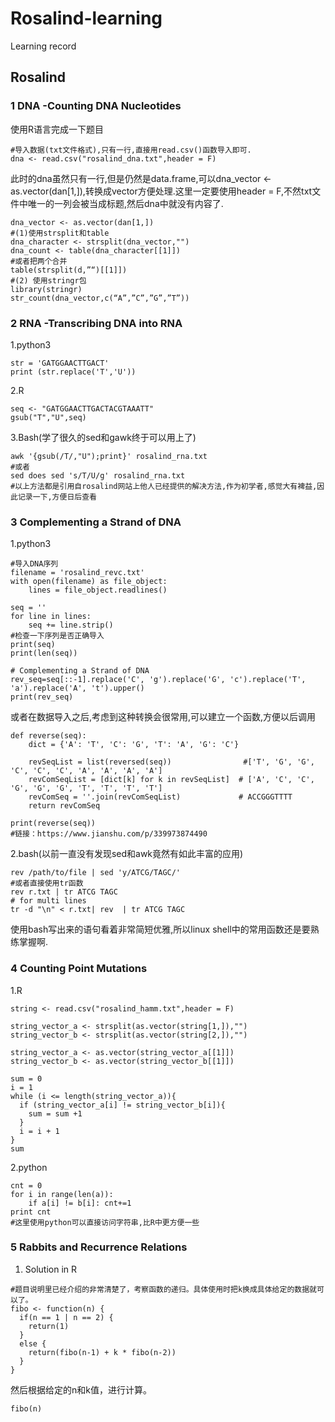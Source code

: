 # Rosalind-learning 
Learning record 
## Rosalind 
### 1 DNA -Counting DNA Nucleotides  
使用R语言完成一下题目  
```
#导入数据(txt文件格式),只有一行,直接用read.csv()函数导入即可.  
dna <- read.csv("rosalind_dna.txt",header = F)  
```
此时的dna虽然只有一行,但是仍然是data.frame,可以dna_vector <- as.vector(dan[1,]),转换成vector方便处理.这里一定要使用header = F,不然txt文件中唯一的一列会被当成标题,然后dna中就没有内容了.  
```
dna_vector <- as.vector(dan[1,])  
#(1)使用strsplit和table   
dna_character <- strsplit(dna_vector,"")  
dna_count <- table(dna_character[[1]])  
#或者把两个合并  
table(strsplit(d,”“)[[1]])  
#(2) 使用stringr包 
library(stringr)  
str_count(dna_vector,c(“A”,”C”,”G”,”T”))  
```
### 2 RNA -Transcribing DNA into RNA
1.python3  
```
str = 'GATGGAACTTGACT'
print (str.replace('T','U'))
```  
2.R
```
seq <- "GATGGAACTTGACTACGTAAATT"
gsub("T","U",seq)
```
3.Bash(学了很久的sed和gawk终于可以用上了)
```
awk '{gsub(/T/,"U");print}' rosalind_rna.txt
#或者
sed does sed 's/T/U/g' rosalind_rna.txt
#以上方法都是引用自rosalind网站上他人已经提供的解决方法,作为初学者,感觉大有裨益,因此记录一下,方便日后查看
```
### 3 Complementing a Strand of DNA
1.python3
```
#导入DNA序列
filename = 'rosalind_revc.txt'
with open(filename) as file_object:
    lines = file_object.readlines()

seq = ''
for line in lines:
    seq += line.strip()
#检查一下序列是否正确导入
print(seq)
print(len(seq))

# Complementing a Strand of DNA
rev_seq=seq[::-1].replace('C', 'g').replace('G', 'c').replace('T', 'a').replace('A', 't').upper()
print(rev_seq)
```
或者在数据导入之后,考虑到这种转换会很常用,可以建立一个函数,方便以后调用
```
def reverse(seq):
    dict = {'A': 'T', 'C': 'G', 'T': 'A', 'G': 'C'}
 
    revSeqList = list(reversed(seq))                #['T', 'G', 'G', 'C', 'C', 'C', 'A', 'A', 'A', 'A']
    revComSeqList = [dict[k] for k in revSeqList]  # ['A', 'C', 'C', 'G', 'G', 'G', 'T', 'T', 'T', 'T']
    revComSeq = ''.join(revComSeqList)             # ACCGGGTTTT
    return revComSeq

print(reverse(seq))
#链接：https://www.jianshu.com/p/339973874490
```
2.bash(以前一直没有发现sed和awk竟然有如此丰富的应用)
```
rev /path/to/file | sed 'y/ATCG/TAGC/'
#或者直接使用tr函数
rev r.txt | tr ATCG TAGC
# for multi lines
tr -d "\n" < r.txt| rev  | tr ATCG TAGC
```
使用bash写出来的语句看着非常简短优雅,所以linux shell中的常用函数还是要熟练掌握啊.

### 4 Counting Point Mutations
1.R
```
string <- read.csv("rosalind_hamm.txt",header = F)

string_vector_a <- strsplit(as.vector(string[1,]),"")
string_vector_b <- strsplit(as.vector(string[2,]),"")

string_vector_a <- as.vector(string_vector_a[[1]])
string_vector_b <- as.vector(string_vector_b[[1]])

sum = 0
i = 1
while (i <= length(string_vector_a)){
  if (string_vector_a[i] != string_vector_b[i]){
    sum = sum +1
  }
  i = i + 1
}
sum
```
2.python
```
cnt = 0
for i in range(len(a)):
    if a[i] != b[i]: cnt+=1
print cnt
#这里使用python可以直接访问字符串,比R中更方便一些
```
### 5 Rabbits and Recurrence Relations
1. Solution in R
```
#题目说明里已经介绍的非常清楚了，考察函数的递归。具体使用时把k换成具体给定的数据就可以了。
fibo <- function(n) {
  if(n == 1 | n == 2) {
    return(1)
  }
  else {
    return(fibo(n-1) + k * fibo(n-2))
  }
}
```
然后根据给定的n和k值，进行计算。
```
fibo(n)
```
